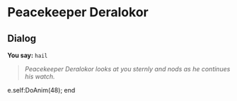 # Peacekeeper Deralokor


## Dialog

**You say:** `hail`



>*Peacekeeper Deralokor looks at you sternly and nods as he continues his watch.*


e.self:DoAnim(48);
end
